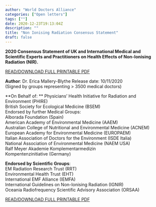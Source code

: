 ```yaml
---
author: "World Doctors Alliance"
categories: ["Open letters"]
tags: [""]
date: 2020-12-23T19:13:04Z
description: ""
title: "Non Ionising Radiation Consensus Statement"
draft: false
---
```


**2020 Consensus Statement of UK and International Medical and Scientific Experts and Practitioners on Health Effects of Non-Ionising Radiation (NIR).**    

[READ/DOWNLOAD FULL PRINTABLE PDF](../ims/2020-Non-Ionising-Radiation-Consensus-Statement.pdf)    

**Author**: Dr. Erica Mallery-Blythe Release date: 10/11/2020  
(Signed by groups representing > 3500 medical doctors)  

**On Behalf of: ** 
Physicians’ Health Initiative for Radiation and Environment (PHIRE)  
British Society for Ecological Medicine (BSEM)  
Endorsed by further Medical Groups:  
Alborada Foundation (Spain)  
American Academy of Environmental Medicine (AAEM)  
Australian College of Nutritional and Environmental Medicine (ACNEM)  
European Academy for Environmental Medicine (EUROPAEM)  
Italian Association of Doctors for the Environment (ISDE Italia)  
National Association of Environmental Medicine (NAEM USA)  
Ralf Meyer Akademie Komplementarmedizin  
Kompentenzinitiative (Germany)  

**Endorsed by Scientific Groups**:  
EM Radiation Research Trust (RRT)  
Environmental Health Trust (EHT)  
International EMF Alliance (IEMFA)  
International Guidelines on Non-Ionising Radiation (IGNIR)  
Oceania Radiofrequency Scientific Advisory Association (ORSAA)  

[READ/DOWNLOAD FULL PRINTABLE PDF](../ims/2020-Non-Ionising-Radiation-Consensus-Statement.pdf)    